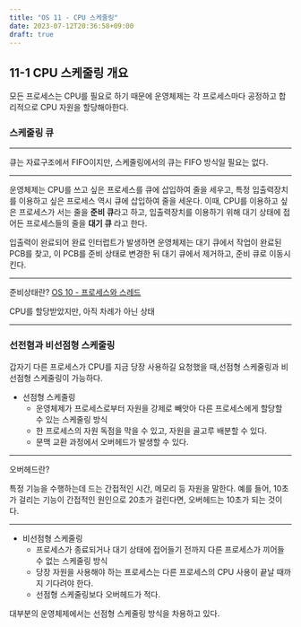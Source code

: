 ```yaml
---
title: "OS 11 - CPU 스케줄링"
date: 2023-07-12T20:36:58+09:00
draft: true
---
```


## 11-1 CPU 스케줄링 개요
모든 프로세스는 CPU를 필요로 하기 때문에 운영체제는 각 프로세스마다 공정하고 합리적으로 CPU 자원을 할당해아한다.

### 스케줄링 큐 

----
큐는 자료구조에서 FIFO이지만, 스케줄링에서의 큐는 FIFO 방식일 필요는 없다.

----
운영체제는 CPU를 쓰고 싶은 프로세스를 큐에 삽입하여 줄을 세우고, 특정 입출력장치를 이용하고 싶은 프로세스 역시 큐에 삽입하여 줄을 세운다.
이때, CPU를 이용하고 싶은 프로세스가 서는 줄을 **준비 큐**라고 하고, 입출력장치를 이용하기 위해 대기 상태에 접어든 프로세스들의 줄을 **대기 큐** 라고 한다.

입출력이 완료되어 완료 인터럽트가 발생하면 운영체제는 대기 큐에서 작업이 완료된 PCB를 찾고, 이 PCB를 준비 상태로 변경한 뒤 대기 큐에서 제거하고, 준비 큐로 이동시킨다.

---
준비상태란? [OS 10 - 프로세스와 스레드](./OS-10.md)

CPU를 할당받았지만, 아직 차례가 아닌 상태

---

### 선전혐과 비선점형 스케줄링
갑자기 다른 프로세스가 CPU를 지금 당장 사용하길 요청했을 때,선점형 스케줄링과 비선점형 스케줄링이 가능하다.

- 선점형 스케줄링
  - 운영체제가 프로세스로부터 자원을 강제로 빼앗아 다른 프로세스에게 할당할 수 있는 스케줄링 방식
  - 한 프로세스의 자원 독점을 막을 수 있고, 자원을 골고루 배분할 수 있다.
  - 문맥 교환 과정에서 오버헤드가 발생할 수 있다.
---
오버헤드란?

특정 기능을 수행하는데 드는 간접적인 시간, 메모리 등 자원을 말한다.
예를 들어, 10초가 걸리는 기능이 간접적인 원인으로 20초가 걸린다면, 오버헤드는 10초가 되는 것이다.

---
- 비선점형 스케줄링
  - 프로세스가 종료되거나 대기 상태에 접어들기 전까지 다른 프로세스가 끼어들 수 없는 스케줄링 방식
  - 당장 자원을 사용해야 하는 프로세스는 다른 프로세스의 CPU 사용이 끝날 때까지 기다려야 한다.
  - 선점형 스케줄링보다 오버헤드가 적다.

대부분의 운영체제에서는 선점형 스케줄링 방식을 차용하고 있다.